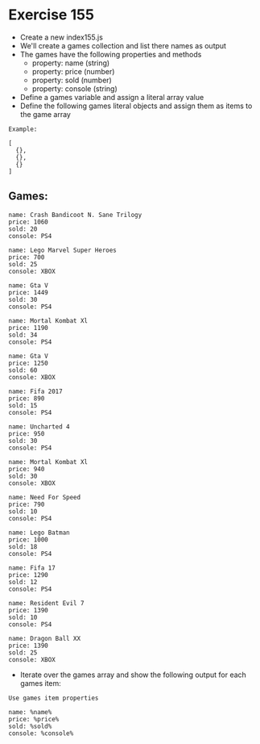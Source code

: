 # Exercise 155

* Create a new index155.js 
* We'll create a games collection and list there names as output
* The games have the following properties and methods
  * property: name (string)
  * property: price (number)
  * property: sold (number)
  * property: console (string)
* Define a games variable and assign a literal array value
* Define the following games literal objects and assign them as items to the game array
```
Example: 

[
  {},
  {},
  {}
]
```

## Games:
```
name: Crash Bandicoot N. Sane Trilogy
price: 1060
sold: 20
console: PS4

name: Lego Marvel Super Heroes
price: 700
sold: 25
console: XBOX

name: Gta V
price: 1449
sold: 30
console: PS4

name: Mortal Kombat Xl
price: 1190
sold: 34
console: PS4

name: Gta V
price: 1250
sold: 60
console: XBOX

name: Fifa 2017
price: 890
sold: 15
console: PS4

name: Uncharted 4
price: 950
sold: 30
console: PS4

name: Mortal Kombat Xl
price: 940
sold: 30
console: XBOX

name: Need For Speed
price: 790
sold: 10
console: PS4

name: Lego Batman
price: 1000
sold: 18
console: PS4

name: Fifa 17
price: 1290
sold: 12
console: PS4

name: Resident Evil 7
price: 1390
sold: 10
console: PS4

name: Dragon Ball XX
price: 1390
sold: 25
console: XBOX
```

* Iterate over the games array and show the following output for each games item:
```
Use games item properties

name: %name%
price: %price%
sold: %sold%
console: %console%
```